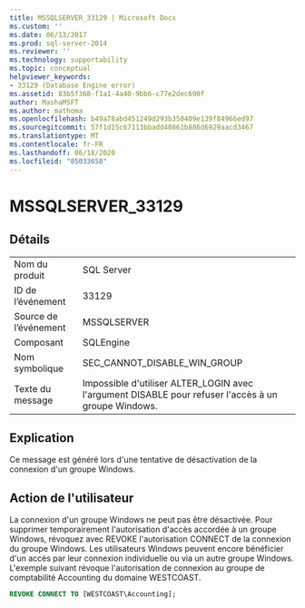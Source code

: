 ```yaml
---
title: MSSQLSERVER_33129 | Microsoft Docs
ms.custom: ''
ms.date: 06/13/2017
ms.prod: sql-server-2014
ms.reviewer: ''
ms.technology: supportability
ms.topic: conceptual
helpviewer_keywords:
- 33129 (Database Engine error)
ms.assetid: 83b5f368-f1a1-4a40-9bb6-c77e2dec690f
author: MashaMSFT
ms.author: mathoma
ms.openlocfilehash: b49a78abd451249d293b350409e139f84966ed97
ms.sourcegitcommit: 57f1d15c67113bbadd40861b886d6929aacd3467
ms.translationtype: MT
ms.contentlocale: fr-FR
ms.lasthandoff: 06/18/2020
ms.locfileid: "85033658"
---
```

# <a name="mssqlserver_33129"></a>MSSQLSERVER_33129
    
## <a name="details"></a>Détails  
  
|||  
|-|-|  
|Nom du produit|SQL Server|  
|ID de l’événement|33129|  
|Source de l’événement|MSSQLSERVER|  
|Composant|SQLEngine|  
|Nom symbolique|SEC_CANNOT_DISABLE_WIN_GROUP|  
|Texte du message|Impossible d'utiliser ALTER_LOGIN avec l'argument DISABLE pour refuser l'accès à un groupe Windows.|  
  
## <a name="explanation"></a>Explication  
 Ce message est généré lors d'une tentative de désactivation de la connexion d'un groupe Windows.  
  
## <a name="user-action"></a>Action de l'utilisateur  
 La connexion d'un groupe Windows ne peut pas être désactivée. Pour supprimer temporairement l'autorisation d'accès accordée à un groupe Windows, révoquez avec REVOKE l'autorisation CONNECT de la connexion du groupe Windows. Les utilisateurs Windows peuvent encore bénéficier d'un accès par leur connexion individuelle ou via un autre groupe Windows. L'exemple suivant révoque l'autorisation de connexion au groupe de comptabilité Accounting du domaine WESTCOAST.  
  
```sql  
REVOKE CONNECT TO [WESTCOAST\Accounting];  
```  
  
  
